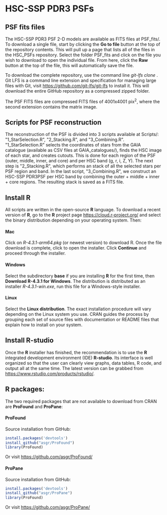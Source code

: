 # HSC-SSP PDR3 PSFs

## PSF fits files

The HSC-SSP PDR3 PSF 2-D models are available as FITS files at PSF_fits/.
To download a single file, start by clicking the **Go to file** button at the top of the repository contents. 
This will pull up a page that lists all of the files in the HSC_PSFs repository. 
Select the folder PSF_fits and click on the file you wish to download to open the individual file. From here, click the **Raw** button at the top of the file, this will automatically save the file.

To download the complete repository, use the command line *git-lfs clone <repository>*. Git LFS is a command line extension and specification for managing large files with Git, visit <https://github.com/git-lfs/git-lfs> to install it. This will download the entire GitHub repository as a compressed zipped folder. 

The PSF FITS files are compressed FITS files of 4001x4001 pix<sup>2</sup>, where the second extension contains the matrix image.

##  Scripts for PSF reconstruction
The reconstruction of the PSF is divided into 3 scripts available at Scripts/: "1_StarSelection.R", "2_Stacking.R", and "3_Combining.R". "1_StarSelection.R" selects the coordinates of stars from the GAIA catalogue (available as CSV files at GAIA_catalogues/), finds the HSC image of each star, and creates cutouts. This is done for each region of the PSF (outer, middle, inner, and core) and per HSC band (g, r, i, Z, Y). The next step is "2_Stacking.R", which performs an stack of all the selected stars per PSF region and band.  In the last script, "3_Combining.R", we construct an HSC-SSP PDR3PSF per HSC band by combining the outer + middle + inner + core regions. The resulting stack is saved as a FITS file.


##  Install R 
All scripts are written in the open-source **R** language. To download a recent version of **R**, go to the **R** project page <https://cloud.r-project.org/> and select the binary distribution depending on your operating system. Then:

#### Mac
Click on *R-4.3.1-arm64.pkg* (or newest version) to download R. Once the file download is complete, click to open the installer. Click **Continue** and proceed through the installer.

#### Windows
Select the subdirectory **base** if you are installing **R** for the first time, then **Download R-4.3.1 for Windows**. The distribution is distributed as an installer *R-4.3.1-win.exe*, run this file for a Windows-style installer.

#### Linux
Select the **Linux distribution**. The exact installation procedure will vary depending on the Linux system you use. CRAN guides the process by grouping each set of source files with documentation or README files that explain how to install on your system.

##  Install R-studio
Once the  **R** installer has finished, the recommendation is to use the **R** integrated development environment (IDE) **R-studio**. Its interface is well organized so that the user can clearly view graphs, data tables, R code, and output all at the same time. The latest version can be grabbed from <https://www.rstudio.com/products/rstudio/>.


##  R packages:
The two required packages that are not available to download from CRAN are **ProFound** and **ProPane**:
#### ProFound

Source installation from GitHub:

```R
install.packages('devtools')
install_github("asgr/ProFound")
library(ProFound)
```
Or visit <https://github.com/asgr/ProFound/>

#### ProPane

Source installation from GitHub:

```R
install.packages('devtools')
install_github("asgr/ProPane")
library(ProFound)
```
Or visit <https://github.com/asgr/ProPane/>








